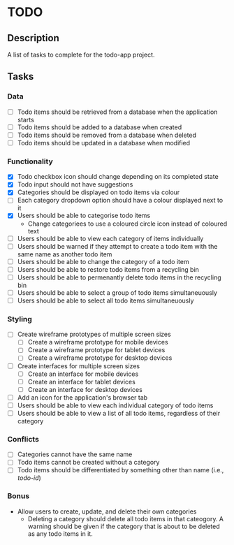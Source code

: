 # TODO

## Description

A list of tasks to complete for the todo-app project.

## Tasks

### Data

- [ ] Todo items should be retrieved from a database when the application starts
- [ ] Todo items should be added to a database when created
- [ ] Todo items should be removed from a database when deleted
- [ ] Todo items should be updated in a database when modified

### Functionality

- [x] Todo checkbox icon should change depending on its completed state
- [x] Todo input should not have suggestions
- [x] Categories should be displayed on todo items via colour
- [ ] Each category dropdown option should have a colour displayed next to it
- [x] Users should be able to categorise todo items
    - Change categoriees to use a coloured circle icon instead of coloured text
- [ ] Users should be able to view each category of items individually
- [ ] Users should be warned if they attempt to create a todo item with the same
name as another todo item
- [ ] Users should be able to change the category of a todo item
- [ ] Users should be able to restore todo items from a recycling bin
- [ ] Users should be able to permenantly delete todo items in the recycling bin
- [ ] Users should be able to select a group of todo items simultaneuously
- [ ] Users should be able to select all todo items simultaneuously

### Styling

- [ ] Create wireframe prototypes of multiple screen sizes
    - [ ] Create a wireframe prototype for mobile devices
    - [ ] Create a wireframe prototype for tablet devices
    - [ ] Create a wireframe prototype for desktop devices
- [ ] Create interfaces for multiple screen sizes
    - [ ] Create an interface for mobile devices
    - [ ] Create an interface for tablet devices
    - [ ] Create an interface for desktop devices
- [ ] Add an icon for the application's browser tab
- [ ] Users should be able to view each individual category of todo items
- [ ] Users should be able to view a list of all todo items, regardless of their
category

### Conflicts

- [ ] Categories cannot have the same name
- [ ] Todo items cannot be created without a category
- [ ] Todo items should be differentiated by something other than name (i.e.,
_todo-id_)

### Bonus

- Allow users to create, update, and delete their own categories
    - Deleting a category should delete all todo items in that cateogory. A
    warning should be given if the category that is about to be deleted as any
    todo items in it.
